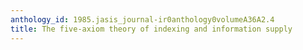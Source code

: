 ```yaml
---
anthology_id: 1985.jasis_journal-ir0anthology0volumeA36A2.4
title: The five-axiom theory of indexing and information supply
---
```

